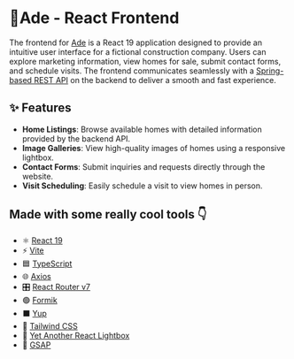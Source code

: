 # 🏡Ade - React Frontend

The frontend for [Ade](https://ade.cidominguez.com) is a React 19 application designed to provide an intuitive user interface for a fictional construction company. Users can explore marketing information, view homes for sale, submit contact forms, and schedule visits. The frontend communicates seamlessly with a [Spring-based REST API](https://github.com/ci-dominguez/ade-backend) on the backend to deliver a smooth and fast experience.

## ✨ Features

- **Home Listings**: Browse available homes with detailed information provided by the backend API.
- **Image Galleries**: View high-quality images of homes using a responsive lightbox.
- **Contact Forms**: Submit inquiries and requests directly through the website.
- **Visit Scheduling**: Easily schedule a visit to view homes in person.

## Made with some really cool tools 👇

- ⚛️ [React 19](https://react.dev/)
- ⚡ [Vite](https://vite.dev/)
- 🟦 [TypeScript](https://www.typescriptlang.org/)
- 🌐 [Axios](https://axios-http.com/)
- 🎛️ [React Router v7](https://reactrouter.com/)
- 🟢 [Formik](https://formik.org/)
- ⬛ [Yup](https://github.com/jquense/yup)
- 🎨 [Tailwind CSS](https://tailwindcss.com/)
- 📸 [Yet Another React Lightbox](https://yet-another-react-lightbox.com/)
- 🎥 [GSAP](https://greensock.com/gsap/)
